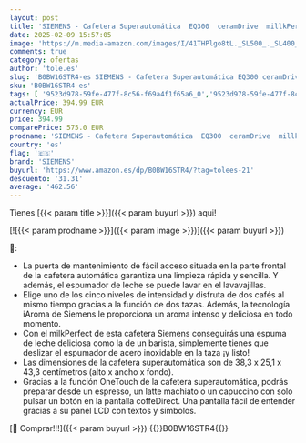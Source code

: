 ```yaml
---
layout: post
title: 'SIEMENS - Cafetera Superautomática  EQ300  ceramDrive  millkPerfect  Función oneTouch  Acero  TF303E07'
date: 2025-02-09 15:57:05
image: 'https://m.media-amazon.com/images/I/41THPlgo8tL._SL500_._SL400_.jpg'
comments: true
category: ofertas
author: 'tole.es'
slug: 'B0BW16STR4-es SIEMENS - Cafetera Superautomática EQ300 ceramDrive...'
sku: 'B0BW16STR4-es'
tags: [ '9523d978-59fe-477f-8c56-f69a4f1f65a6_0','9523d978-59fe-477f-8c56-f69a4f1f65a6_2001','Arborist Merchandising Root','Cafeteras automáticas','Hogar y cocina','Kitchen_SS_Siemens','Máquinas cafeteras','Self Service','Special Features Stores','Utensilios para café y té','cafetera','siemens','🇪🇸', ]
actualPrice: 394.99 EUR
currency: EUR
price: 394.99
comparePrice: 575.0 EUR
prodname: 'SIEMENS - Cafetera Superautomática  EQ300  ceramDrive  millkPerfect  Función oneTouch  Acero  TF303E07'
country: 'es'
flag: '🇪🇸'
brand: 'SIEMENS'
buyurl: 'https://www.amazon.es/dp/B0BW16STR4/?tag=tolees-21'
descuento: '31.31'
average: '462.56'
---
```


Tienes [{{< param title >}}]({{< param buyurl >}}) aqui!

[![{{< param prodname >}}]({{< param image >}})]({{< param buyurl >}})

🔎:

- La puerta de mantenimiento de fácil acceso situada en la parte frontal de la cafetera automática garantiza una limpieza rápida y sencilla. Y además, el espumador de leche se puede lavar en el lavavajillas.
- Elige uno de los cinco niveles de intensidad y disfruta de dos cafés al mismo tiempo gracias a la función de dos tazas. Además, la tecnología iAroma de Siemens le proporciona un aroma intenso y deliciosa en todo momento.
- Con el milkPerfect de esta cafetera Siemens conseguirás una espuma de leche deliciosa como la de un barista, simplemente tienes que deslizar el espumador de acero inoxidable en la taza ¡y listo!
- Las dimensiones de la cafetera superautomática son de 38,3 x 25,1 x 43,3 centímetros (alto x ancho x fondo).
- Gracias a la función OneTouch de la cafetera superautomática, podrás preparar desde un espresso, un latte machiato o un capuccino con solo pulsar un botón en la pantalla coffeDirect. Una pantalla fácil de entender gracias a su panel LCD con textos y símbolos.

[🛒 Comprar!!!]({{< param buyurl >}})
{{<world>}}B0BW16STR4{{</world>}}
